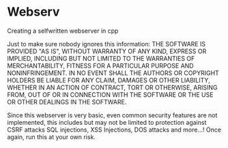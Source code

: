 # Webserv
Creating a selfwritten webserver in cpp

Just to make sure nobody ignores this information:
THE SOFTWARE IS PROVIDED "AS IS", WITHOUT WARRANTY OF ANY KIND, EXPRESS OR IMPLIED, INCLUDING BUT NOT LIMITED TO THE WARRANTIES OF MERCHANTABILITY, FITNESS FOR A PARTICULAR PURPOSE AND NONINFRINGEMENT. IN NO EVENT SHALL THE AUTHORS OR COPYRIGHT HOLDERS BE LIABLE FOR ANY CLAIM, DAMAGES OR OTHER LIABILITY, WHETHER IN AN ACTION OF CONTRACT, TORT OR OTHERWISE, ARISING FROM, OUT OF OR IN CONNECTION WITH THE SOFTWARE OR THE USE OR OTHER DEALINGS IN THE SOFTWARE.

Since this webserver is very basic, even common security features are not implemented, this includes but may not be limited to protection against CSRF attacks SQL injections, XSS Injections, DOS attacks and more...! Once again, run this at your own risk.
